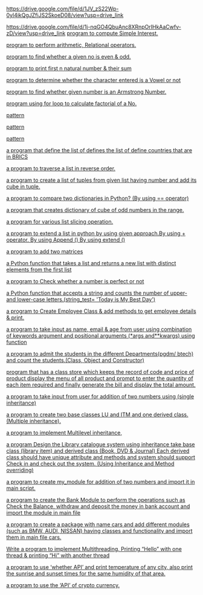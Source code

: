 https://drive.google.com/file/d/1JV_zS22Wp-0yl4ikQgJZfiJS2SkoeD08/view?usp=drive_link

[]()

https://drive.google.com/file/d/1j-nqGO4QbuAnc8XRnpOrIHkAaCwfv-zD/view?usp=drive_link
 [ program to compute Simple Interest.](https://github.com/BHAGATBHAGYASHREE/pythonlabmanual/blob/f233e06a1287e22a26f9793677b7eaa18a16e913/simpleinterest.PY)

   
[program to perform arithmetic, Relational operators.](https://github.com/BHAGATBHAGYASHREE/pythonlabmanual/blob/5ee732642139273eb98336a4bd45d7840b6666b8/simplecalculator.PY)


[program to find whether a given no is even & odd.](https://github.com/BHAGATBHAGYASHREE/pythonlabmanual/blob/5ee732642139273eb98336a4bd45d7840b6666b8/evenorodd.py)


 [ program to print first n natural number & their sum](https://github.com/BHAGATBHAGYASHREE/pythonlabmanual/blob/5ee732642139273eb98336a4bd45d7840b6666b8/sumofnaturalnum.py)


[  program to determine whether the character entered is a Vowel or not](https://github.com/BHAGATBHAGYASHREE/pythonlabmanual/blob/5ee732642139273eb98336a4bd45d7840b6666b8/checkthevowel.py)


[program to find whether given number is an Armstrong Number.](https://github.com/BHAGATBHAGYASHREE/pythonlabmanual/blob/5ee732642139273eb98336a4bd45d7840b6666b8/armstrongnumber.py)


 [program using for loop to calculate factorial of a No.](https://github.com/BHAGATBHAGYASHREE/pythonlabmanual/blob/43e571c509a6872409ee7d5dbc1e402b12b6a2d5/factorial.py)


[pattern](https://github.com/BHAGATBHAGYASHREE/pythonlabmanual/blob/43e571c509a6872409ee7d5dbc1e402b12b6a2d5/pyramid.py)


[pattern](https://github.com/BHAGATBHAGYASHREE/pythonlabmanual/blob/43e571c509a6872409ee7d5dbc1e402b12b6a2d5/starpattern.py)



[pattern](https://github.com/BHAGATBHAGYASHREE/pythonlabmanual/blob/43e571c509a6872409ee7d5dbc1e402b12b6a2d5/123pattern.py)



[a program that define the list of defines the list of define countries
that are in BRICS]()


[a program to traverse a list in reverse order.]()


[a program to create a list of tuples from given list having number
and add its cube in tuple.]()



[a program to compare two dictionaries in Python? (By using == operator)]()


[ a program that creates dictionary of cube of odd numbers in the
range.]()


[a program for various list slicing operation.]()



[a program to extend a list in python by using given approach.By using + operator.
 By using Append ()
 By using extend ()]()


[a program to add two matrices]()

[a Python function that takes a list and returns a new list with distinct
elements from the first list]()


[a program to Check whether a number is perfect or not]()

[a Python function that accepts a string and counts the number of
upper- and lower-case letters.(string_test= 'Today is My Best Day')]()


[a program to Create Employee Class & add methods to get
employee details & print.]()


[a program to take input as name, email & age from user using
combination of keywords argument and positional arguments (*args
and**kwargs) using function]()


[a program to admit the students in the different Departments(pgdm/
btech) and count the students.(Class, Object and Constructor)]()

[ program that has a class store which keeps the record of code and
price of product display the menu of all product and prompt to enter the
quantity of each item required and finally generate the bill and display the
total amount.]()

[a program to take input from user for addition of two numbers using
(single inheritance)]()

[a program to create two base classes LU and ITM and one derived
class. (Multiple inheritance).]()

[a program to implement Multilevel inheritance,]()


[a program Design the Library catalogue system using inheritance
take base class (library item) and derived class (Book, DVD & Journal) Each
derived class should have unique attribute and methods and system should
support Check in and check out the system. (Using Inheritance and Method
overriding)]()



[a program to create my_module for addition of two numbers and
import it in main script.]()



[a program to create the Bank Module to perform the operations such
as Check the Balance, withdraw and deposit the money in bank account and
import the module in main file]()



[ a program to create a package with name cars and add different
modules (such as BMW, AUDI, NISSAN) having classes and functionality
and import them in main file cars.]()




[Write a program to implement Multithreading. Printing “Hello” with one
thread & printing “Hi” with another thread]()


[a program to use ‘whether API’ and print temperature of any city,
also print the sunrise and sunset times for the same humidity of that area.]()


[a program to use the ‘API’ of crypto currency.]()

